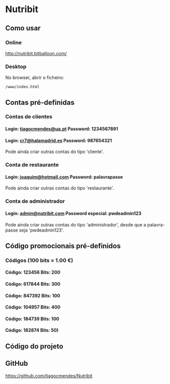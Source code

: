 # Nutribit


## Como usar

### Online

http://nutribit.bitballoon.com/

### Desktop

No browser, abrir o ficheiro:

    /www/index.html
    
## Contas pré-definidas

### Contas de clientes
#### Login: tiagocmendes@ua.pt Password: 1234567891
#### Login: cr7@halamadrid.es  Password: 987654321
Pode ainda criar outras contas do tipo 'cliente'.

### Conta de restaurante
#### Login: joaquim@hotmail.com Password: palavrapasse
Pode ainda criar outras contas do tipo 'restaurante'.

### Conta de administrador
#### Login: admin@nutribit.com Password especial: pwdeadmin123
Pode ainda criar outras contas do tipo 'administrador', desde que a palavra-passe seja 'pwdeadmin123'.

## Código promocionais pré-definidos
### Códigos (100 bits = 1.00 €)
#### Código: 123456 Bits: 200
#### Código: 617844 Bits: 300
#### Código: 847392 Bits: 100
#### Código: 104957 Bits: 400
#### Código: 184739 Bits: 100
#### Código: 182874 Bits: 50)


## Código do projeto

## GitHub
https://github.com/tiagocmendes/Nutribit

